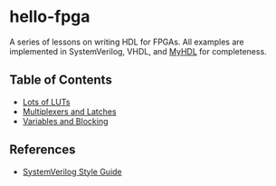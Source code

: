 # hello-fpga
A series of lessons on writing HDL for FPGAs. All examples are implemented in SystemVerilog, VHDL,
and [MyHDL](http://www.myhdl.org/ "MyHDL") for completeness.

## Table of Contents
* [Lots of LUTs](https://github.com/s-okai/hello-fpga/blob/master/lessons/lots_of_luts/lots_of_luts.md)
* [Multiplexers and Latches](https://github.com/s-okai/hello-fpga/blob/master/lessons/multiplexers_and_latches/multiplexers_and_latches.md "Multiplexers and Latches")
* [Variables and Blocking](https://github.com/s-okai/hello-fpga/blob/master/lessons/variables_and_blocking/variables_and_blocking.md)

## References
* [SystemVerilog Style Guide](https://github.com/s-okai/sv-style-guide "SystemVerilog Style Guide")
